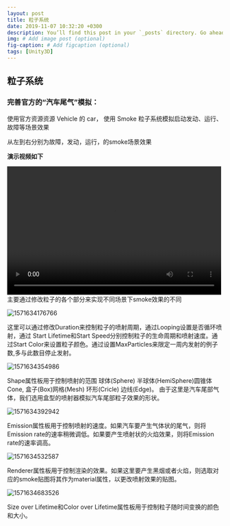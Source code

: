 ```yaml
---
layout: post
title: 粒子系统
date: 2019-11-07 10:32:20 +0300
description: You’ll find this post in your `_posts` directory. Go ahead and edit it and re-build the site to see your changes. # Add post description (optional)
img: # Add image post (optional)
fig-caption: # Add figcaption (optional)
tags: [Unity3D]
---
```


## 粒子系统
### 完善官方的“汽车尾气”模拟：

使用官方资源资源 Vehicle 的 car， 使用 Smoke 粒子系统模拟启动发动、运行、故障等场景效果

从左到右分别为故障，发动，运行，的smoke场景效果

**演示视频如下**

<video id="video" width="500" height="300" controls="controls">
        <source src="https://bentsai7.github.io/assets/assets/演示hw7.mp4" type="video/mp4">
  </video>
主要通过修改粒子的各个部分来实现不同场景下smoke效果的不同

![1571634176766]({{site.baseurl}}/assets/assets/1571634176766.png)

这里可以通过修改Duration来控制粒子的喷射周期，通过Looping设置是否循环喷射，通过 Start Lifetime和Start Speed分别控制粒子的生命周期和喷射速度。通过Start Color来设置粒子颜色。通过设置MaxParticles来限定一周内发射的例子数,多与此数目停止发射。

![1571634354986]({{site.baseurl}}/assets/assets/1571634354986.png)

Shape属性板用于控制喷射的范围
球体(Sphere) 半球体(HemiSphere)圆锥体 Cone, 盒子(Box)网格(Mesh) 环形(Cricle) 边线(Edge)。
由于这里是汽车尾部气体，我们选用盒型的喷射器模拟汽车尾部粒子效果的形状。



![1571634392942]({{site.baseurl}}/assets/assets/1571634392942.png)

Emission属性板用于控制喷射的速度。如果汽车要产生气体状的尾气，则将Emission rate的速率稍微调低。如果要产生喷射状的火焰效果，则将Emission rate的速率调高。

![1571634532587]({{site.baseurl}}/assets/assets/1571634532587.png)

Renderer属性板用于控制渲染的效果。如果这里要产生黑烟或者火焰，则选取对应的smoke贴图将其作为material属性，以更改喷射效果的贴图。

![1571634683526]({{site.baseurl}}/assets/assets/1571634683526.png)

Size over Lifetime和Color over Lifetime属性板用于控制粒子随时间变换的颜色和大小。